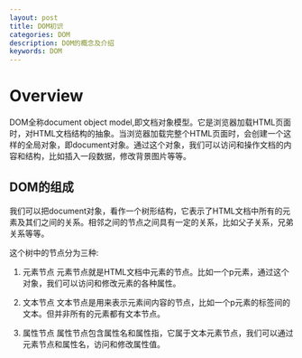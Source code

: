 ```yaml
---
layout: post
title: DOM初识
categories: DOM
description: DOM的概念及介绍
keywords: DOM
---
```


# Overview
  DOM全称document object model,即文档对象模型。它是浏览器加载HTML页面时，对HTML文档结构的抽象。当浏览器加载完整个HTML页面时，会创建一个这样的全局对象，即document对象。通过这个对象，我们可以访问和操作文档的内容和结构，比如插入一段数据，修改背景图片等等。

## DOM的组成
  我们可以把document对象，看作一个树形结构，它表示了HTML文档中所有的元素及其们之间的关系。相邻之间的节点之间具有一定的关系，比如父子关系，兄弟关系等等。

  这个树中的节点分为三种:
1. 元素节点
    元素节点就是HTML文档中元素的节点。比如一个p元素，通过这个对象，我们可以访问和修改元素的各种属性。

2. 文本节点
   文本节点是用来表示元素间内容的节点，比如一个p元素的标签间的文本。但并非所有的元素都有文本节点。

3. 属性节点
   属性节点包含属性名和属性指，它属于文本元素节点，我们可以通过元素节点和属性名，访问和修改属性值。

   
